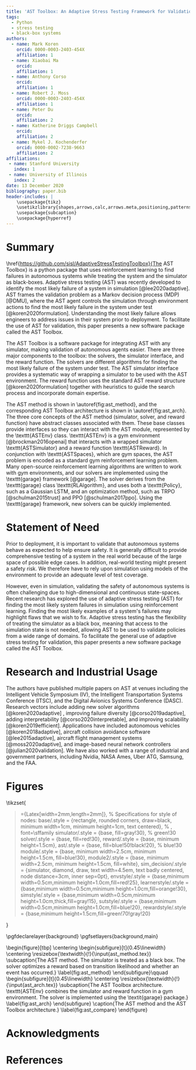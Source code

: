 ```yaml
---
title: 'AST Toolbox: An Adaptive Stress Testing Framework for Validation of Autonomous Systems'
tags:
  - Python
  - stress testing
  - black-box systems
authors:
  - name: Mark Koren
    orcid: 0000-0003-2403-454X
    affiliation: 1
  - name: Xiaobai Ma
    orcid:
    affiliation: 1
  - name: Anthony Corso
    orcid:
    affiliation: 1
  - name: Robert J. Moss
    orcid: 0000-0003-2403-454X
    affiliation: 1
  - name: Peter Du
    orcid:
    affiliation: 2
  - name: Katherine Driggs Campbell
    orcid:
    affiliation: 2
  - name: Mykel J. Kochenderfer
    orcid: 0000-0002-7238-9663
    affiliation: 2
affiliations:
 - name: Stanford University
   index: 1
 - name: University of Illinois
   index: 2
date: 13 December 2020
bibliography: paper.bib
header-includes: |
    \usepackage{tikz}
    \usetikzlibrary{shapes,arrows,calc,arrows.meta,positioning,patterns,shapes.arrows,shapes.geometric,shapes.misc,fit,automata,patterns.meta}
    \usepackage{subcaption}
    \usepackage{hyperref}
---
```


# Summary

\href{https://github.com/sisl/AdaptiveStressTestingToolbox}{The AST Toolbox} is a python package that uses reinforcement learning to find failures in autonomous systems while treating the system and the simulator as black-boxes.
Adaptive stress testing (AST) was recently developed to identify the most likely failure of a system in simulation [@lee2020adaptive].
AST frames the validation problem as a Markov decision process (MDP) [@DMU], where the AST agent controls the simulation through environment actions to find the most likely failure in the system under test [@koren2020formulation].
Understanding the most likely failure allows engineers to address issues in their system prior to deployment.
To facilitate the use of AST for validation, this paper presents a new software package called the AST Toolbox.

The AST Toolbox is a software package for integrating AST with any simulator, making validation of autonomous agents easier.
There are three major components to the toolbox: the solvers, the simulator interface, and the reward function.
The solvers are different algorithms for finding the most likely failure of the system under test.
The AST simulator interface provides a systematic way of wrapping a simulator to be used with the AST environment.
The reward function uses the standard AST reward structure [@koren2020formulation] together with heuristics to guide the search process and incorporate domain expertise.

The AST method is shown in \autoref{fig:ast_method}, and the corresponding AST Toolbox architecture is shown in \autoref{fig:ast_arch}.
The three core concepts of the AST method (simulator, solver, and reward function) have abstract classes associated with them.
These base classes provide interfaces so they can interact with the AST module, represented by the \texttt{ASTEnv} class.
\texttt{ASTEnv} is a gym environment [@brockman2016openai] that interacts with a wrapped simulator \texttt{ASTSimulator} and a reward function \texttt{ASTReward}.
In conjunction with \texttt{ASTSpaces}, which are gym spaces, the AST problem is encoded as a standard gym reinforcement learning problem.
Many open-source reinforcement learning algorithms are written to work with gym environments, and our solvers are implemented using the \texttt{garage} framework [@garage].
The solver derives from the \texttt{garage} class \texttt{RLAlgorithm}, and uses both a \texttt{Policy}, such as a Gaussian LSTM, and an optimization method, such as TRPO [@schulman2015trust] and PPO [@schulman2017ppo].
Using the \texttt{garage} framework, new solvers can be quickly implemented.

# Statement of Need

Prior to deployment, it is important to validate that autonomous systems behave as expected to help ensure safety.
It is generally difficult to provide comprehensive testing of a system in the real world because of the large space of possible edge cases.
In addition, real-world testing might present a safety risk.
We therefore have to rely upon simulation using models of the environment to provide an adequate level of test coverage.

However, even in simulation, validating the safety of autonomous systems is often challenging due to high-dimensional and continuous state-spaces.
Recent research has explored the use of adaptive stress testing (AST) for finding the most likely system failures in simulation using reinforcement learning.
Finding the most likely examples of a system's failures may highlight flaws that we wish to fix.
Adaptive stress testing has the flexibility of treating the simulator as a black box, meaning that access to the simulation state is not needed, allowing AST to be used to validate policies from a wide range of domains.
To facilitate the general use of adaptive stress testing for validation, this paper presents a new software package called the AST Toolbox.

# Research and Industrial Usage

The authors have published multiple papers on AST at venues including the Intelligent Vehicle Symposium (IV), the Intelligent Transportation Systems Conference (ITSC), and the Digital Avionics Systems Conference (DASC).
Research vectors include adding new solver algorithms  [@koren2020adaptive] , improving failure diversity [@corso2019adaptive], adding interpretability [@corso2020interpretable], and improving scalability [@koren2019efficient].
Applications have included autonomous vehicles [@koren2018adaptive], aircraft collision avoidance software [@lee2015adaptive], aircraft flight management systems [@moss2020adaptive], and image-based neural network controllers [@julian2020validation].
We have also worked with a range of industrial and government partners, including Nvidia, NASA Ames, Uber ATG, Samsung, and the FAA.

# Figures


\tikzset{
  >={Latex[width=2mm,length=2mm]},
  % Specifications for style of nodes:
            base/.style = {rectangle, rounded corners, draw=black,
                           minimum width=1cm, minimum height=1cm,
                           text centered}, % , font=\sffamily
            simulator/.style = {base, fill=gray!30}, % green!30
            solver/.style = {base, fill=red!30},
            reward/.style = {base, minimum height=1.5cm},
            ast/.style = {base, fill=blue!50!black!20}, % blue!30
            module/.style = {base, minimum width=2.5cm, minimum height=1.5cm, fill=blue!30},
            module2/.style = {base, minimum width=2.5cm, minimum height=1.5cm, fill=white},
            sim_decision/.style = {simulator, diamond, draw, text width=4.5em, text badly centered, node distance=3cm, inner sep=0pt},
            envstyle/.style = {base,minimum width=0.5cm,minimum height=1.0cm,fill=red!25},
            learnerstyle/.style = {base,minimum width=0.5cm,minimum height=1.0cm,fill=orange!30},
            simstyle/.style = {base,minimum width=0.5cm,minimum height=1.0cm,thick,fill=gray!15},
            sutstyle/.style = {base,minimum width=0.5cm,minimum height=1.0cm,fill=blue!20},
            rewardstyle/.style = {base,minimum height=1.5cm,fill=green!70!gray!20}

}

\pgfdeclarelayer{background}
\pgfsetlayers{background,main}

\begin{figure}[tbp]
	\centering
	\begin{subfigure}[t]{0.45\linewidth}
	    \centering
        \resizebox{\textwidth}{!}{\input{ast_method.tex}}
        \subcaption{The AST method. The simulator is treated as a black box. The solver optimizes a reward based on transition likelihood and whether an event has occurred.}
    	\label{fig:ast_method}
    \end{subfigure}\qquad
    \begin{subfigure}[t]{0.45\linewidth}
	    \centering
        \resizebox{\textwidth}{!}{\input{ast_arch.tex}}
        \subcaption{The AST Toolbox architecture. \texttt{ASTEnv} combines the simulator and reward function in a gym environment. The solver is implemented using the \textit{garage} package.}
    	\label{fig:ast_arch}
    \end{subfigure}
    \caption{The AST method and the AST Toolbox architecture.}
	\label{fig:ast_compare}
\end{figure}

# Acknowledgments


# References

